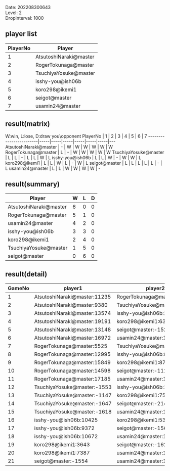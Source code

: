 Date: 202208300643  
Level: 2  
DropInterval: 1000  
## player list
PlayerNo  |  Player
----------|------------------------
1         |  AtsutoshiNaraki@master
2         |  RogerTokunaga@master
3         |  TsuchiyaYosuke@master
4         |  isshy-you@ish06b
5         |  koro298@ikemi1
6         |  seigot@master
7         |  usamin24@master
## result(matrix)
W:win, L:lose, D:draw
you\opponent PlayerNo   |  1  |  2  |  3  |  4  |  5  |  6  |  7
------------------------|-----|-----|-----|-----|-----|-----|---
AtsutoshiNaraki@master  |  -  |  W  |  W  |  W  |  W  |  W  |  W
RogerTokunaga@master    |  L  |  -  |  W  |  W  |  W  |  W  |  W
TsuchiyaYosuke@master   |  L  |  L  |  -  |  L  |  L  |  W  |  L
isshy-you@ish06b        |  L  |  L  |  W  |  -  |  W  |  W  |  L
koro298@ikemi1          |  L  |  L  |  W  |  L  |  -  |  W  |  L
seigot@master           |  L  |  L  |  L  |  L  |  L  |  -  |  L
usamin24@master         |  L  |  L  |  W  |  W  |  W  |  W  |  -
## result(summary)
Player                  |  W  |  L  |  D
------------------------|-----|-----|---
AtsutoshiNaraki@master  |  6  |  0  |  0
RogerTokunaga@master    |  5  |  1  |  0
usamin24@master         |  4  |  2  |  0
isshy-you@ish06b        |  3  |  3  |  0
koro298@ikemi1          |  2  |  4  |  0
TsuchiyaYosuke@master   |  1  |  5  |  0
seigot@master           |  0  |  6  |  0
## result(detail)
GameNo  |  player1                       |  player2
--------|--------------------------------|-----------------------------
1       |  AtsutoshiNaraki@master:11235  |  RogerTokunaga@master:7994
2       |  AtsutoshiNaraki@master:9380   |  TsuchiyaYosuke@master:-1554
3       |  AtsutoshiNaraki@master:13574  |  isshy-you@ish06b:13298
4       |  AtsutoshiNaraki@master:19191  |  koro298@ikemi1:6301
5       |  AtsutoshiNaraki@master:13148  |  seigot@master:-1529
6       |  AtsutoshiNaraki@master:16972  |  usamin24@master:14178
7       |  RogerTokunaga@master:5525     |  TsuchiyaYosuke@master:-1537
8       |  RogerTokunaga@master:12995    |  isshy-you@ish06b:8889
9       |  RogerTokunaga@master:15849    |  koro298@ikemi1:8750
10      |  RogerTokunaga@master:14598    |  seigot@master:-1111
11      |  RogerTokunaga@master:17185    |  usamin24@master:14537
12      |  TsuchiyaYosuke@master:-1553   |  isshy-you@ish06b:10884
13      |  TsuchiyaYosuke@master:-1147   |  koro298@ikemi1:7559
14      |  TsuchiyaYosuke@master:-1647   |  seigot@master:-2145
15      |  TsuchiyaYosuke@master:-1618   |  usamin24@master:16767
16      |  isshy-you@ish06b:10425        |  koro298@ikemi1:5343
17      |  isshy-you@ish06b:9372         |  seigot@master:-1561
18      |  isshy-you@ish06b:10672        |  usamin24@master:11842
19      |  koro298@ikemi1:3643           |  seigot@master:-1622
20      |  koro298@ikemi1:7387           |  usamin24@master:16345
21      |  seigot@master:-1554           |  usamin24@master:19553
